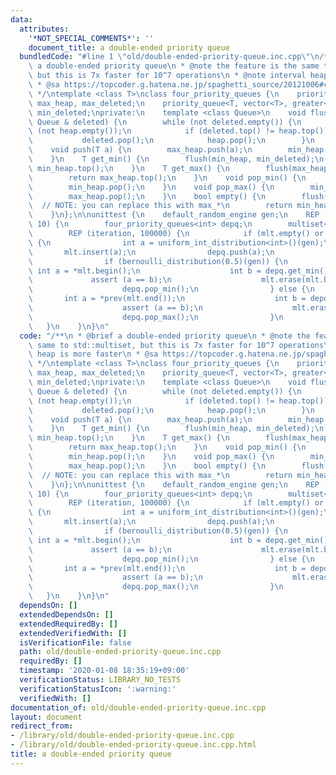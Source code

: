 ```yaml
---
data:
  attributes:
    '*NOT_SPECIAL_COMMENTS*': ''
    document_title: a double-ended priority queue
  bundledCode: "#line 1 \"old/double-ended-priority-queue.inc.cpp\"\n/**\n * @brief\
    \ a double-ended priority queue\n * @note the feature is the same to std::multiset,\
    \ but this is 7x faster for 10^7 operations\n * @note interval heap is more faster\n\
    \ * @sa https://topcoder.g.hatena.ne.jp/spaghetti_source/20121006#c1349522933\n\
    \ */\ntemplate <class T>\nclass four_priority_queues {\n    priority_queue<T>\
    \ max_heap, max_deleted;\n    priority_queue<T, vector<T>, greater<T> > min_heap,\
    \ min_deleted;\nprivate:\n    template <class Queue>\n    void flush(Queue & heap,\
    \ Queue & deleted) {\n        while (not deleted.empty()) {\n            assert\
    \ (not heap.empty());\n            if (deleted.top() != heap.top()) break;\n \
    \           deleted.pop();\n            heap.pop();\n        }\n    }\npublic:\n\
    \    void push(T a) {\n        max_heap.push(a);\n        min_heap.push(a);\n\
    \    }\n    T get_min() {\n        flush(min_heap, min_deleted);\n        return\
    \ min_heap.top();\n    }\n    T get_max() {\n        flush(max_heap, max_deleted);\n\
    \        return max_heap.top();\n    }\n    void pop_min() {\n        max_deleted.push(get_min());\n\
    \        min_heap.pop();\n    }\n    void pop_max() {\n        min_deleted.push(get_max());\n\
    \        max_heap.pop();\n    }\n    bool empty() {\n        flush(min_heap, min_deleted);\
    \  // NOTE: you can replace this with max_*\n        return min_heap.empty();\n\
    \    }\n};\n\nunittest {\n    default_random_engine gen;\n    REP (iteration,\
    \ 10) {\n        four_priority_queues<int> depq;\n        multiset<int> mlt;\n\
    \        REP (iteration, 100000) {\n            if (mlt.empty() or bernoulli_distribution(0.8)(gen))\
    \ {\n                int a = uniform_int_distribution<int>()(gen);\n         \
    \       mlt.insert(a);\n                depq.push(a);\n            } else {\n\
    \                if (bernoulli_distribution(0.5)(gen)) {\n                   \
    \ int a = *mlt.begin();\n                    int b = depq.get_min();\n       \
    \             assert (a == b);\n                    mlt.erase(mlt.begin());\n\
    \                    depq.pop_min();\n                } else {\n             \
    \       int a = *prev(mlt.end());\n                    int b = depq.get_max();\n\
    \                    assert (a == b);\n                    mlt.erase(prev(mlt.end()));\n\
    \                    depq.pop_max();\n                }\n            }\n     \
    \   }\n    }\n}\n"
  code: "/**\n * @brief a double-ended priority queue\n * @note the feature is the\
    \ same to std::multiset, but this is 7x faster for 10^7 operations\n * @note interval\
    \ heap is more faster\n * @sa https://topcoder.g.hatena.ne.jp/spaghetti_source/20121006#c1349522933\n\
    \ */\ntemplate <class T>\nclass four_priority_queues {\n    priority_queue<T>\
    \ max_heap, max_deleted;\n    priority_queue<T, vector<T>, greater<T> > min_heap,\
    \ min_deleted;\nprivate:\n    template <class Queue>\n    void flush(Queue & heap,\
    \ Queue & deleted) {\n        while (not deleted.empty()) {\n            assert\
    \ (not heap.empty());\n            if (deleted.top() != heap.top()) break;\n \
    \           deleted.pop();\n            heap.pop();\n        }\n    }\npublic:\n\
    \    void push(T a) {\n        max_heap.push(a);\n        min_heap.push(a);\n\
    \    }\n    T get_min() {\n        flush(min_heap, min_deleted);\n        return\
    \ min_heap.top();\n    }\n    T get_max() {\n        flush(max_heap, max_deleted);\n\
    \        return max_heap.top();\n    }\n    void pop_min() {\n        max_deleted.push(get_min());\n\
    \        min_heap.pop();\n    }\n    void pop_max() {\n        min_deleted.push(get_max());\n\
    \        max_heap.pop();\n    }\n    bool empty() {\n        flush(min_heap, min_deleted);\
    \  // NOTE: you can replace this with max_*\n        return min_heap.empty();\n\
    \    }\n};\n\nunittest {\n    default_random_engine gen;\n    REP (iteration,\
    \ 10) {\n        four_priority_queues<int> depq;\n        multiset<int> mlt;\n\
    \        REP (iteration, 100000) {\n            if (mlt.empty() or bernoulli_distribution(0.8)(gen))\
    \ {\n                int a = uniform_int_distribution<int>()(gen);\n         \
    \       mlt.insert(a);\n                depq.push(a);\n            } else {\n\
    \                if (bernoulli_distribution(0.5)(gen)) {\n                   \
    \ int a = *mlt.begin();\n                    int b = depq.get_min();\n       \
    \             assert (a == b);\n                    mlt.erase(mlt.begin());\n\
    \                    depq.pop_min();\n                } else {\n             \
    \       int a = *prev(mlt.end());\n                    int b = depq.get_max();\n\
    \                    assert (a == b);\n                    mlt.erase(prev(mlt.end()));\n\
    \                    depq.pop_max();\n                }\n            }\n     \
    \   }\n    }\n}\n"
  dependsOn: []
  extendedDependsOn: []
  extendedRequiredBy: []
  extendedVerifiedWith: []
  isVerificationFile: false
  path: old/double-ended-priority-queue.inc.cpp
  requiredBy: []
  timestamp: '2020-01-08 18:35:19+09:00'
  verificationStatus: LIBRARY_NO_TESTS
  verificationStatusIcon: ':warning:'
  verifiedWith: []
documentation_of: old/double-ended-priority-queue.inc.cpp
layout: document
redirect_from:
- /library/old/double-ended-priority-queue.inc.cpp
- /library/old/double-ended-priority-queue.inc.cpp.html
title: a double-ended priority queue
---
```

